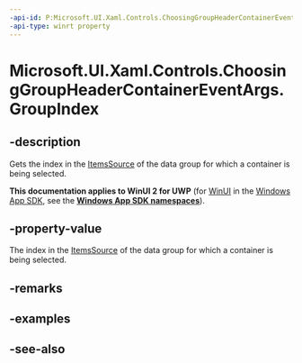 ```yaml
---
-api-id: P:Microsoft.UI.Xaml.Controls.ChoosingGroupHeaderContainerEventArgs.GroupIndex
-api-type: winrt property
---
```


<!-- Property syntax
public int GroupIndex { get; }
-->

# Microsoft.UI.Xaml.Controls.ChoosingGroupHeaderContainerEventArgs.GroupIndex

## -description
Gets the index in the [ItemsSource](itemscontrol_itemssource.md) of the data group for which a container is being selected.

**This documentation applies to WinUI 2 for UWP** (for [WinUI](/windows/apps/winui/winui3/) in the [Windows App SDK](/windows/apps/windows-app-sdk/), see the **[Windows App SDK namespaces](/windows/windows-app-sdk/api/winrt/)**).

## -property-value
The index in the [ItemsSource](itemscontrol_itemssource.md) of the data group for which a container is being selected.

## -remarks

## -examples

## -see-also
